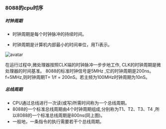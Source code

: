 ### 8088的cpu时序

##### 时钟周期

- 时钟周期是每个时钟脉冲的持续时间。

- 时钟周期是计算机内部最小的时间单位，用Ti表示。

![avatar](http://m.qpic.cn/psc?/V13aWMwP0ezS09/dc.CEbKkDpD9Z7TwDzRx57Uncrde8FFnGt4QKmMxoEPSw.CF24ViIhT6oLKcGYGt9P9ExHM0RHYtslNfRxC9dA!!/b&bo=hAPOAAAAAAADB2s!&rf=viewer_4)

在运行过程中,微处理器按照CLK端的时钟脉冲一步步地工作, CLK的时钟周期是微处理器的时间基准。
8088的标准时钟信号是5MHz ,它的时钟周期是200ns。
f=5MHz,则时钟周期T= 1/f = 200nS。若主频为100MHz时钟周期为10nS。

##### 总线周期

- CPU通过总线进行一次读(或写)所需时间称为一个总线周期。
- 8088的一个标准总线周期由4个时钟周期组成,分别称为T1、T2、T3、T4 ,所以8088的一个标准总线周期是800ns(同上图)。
- 一般地，一条指令的执行需要若干个总线周期。

